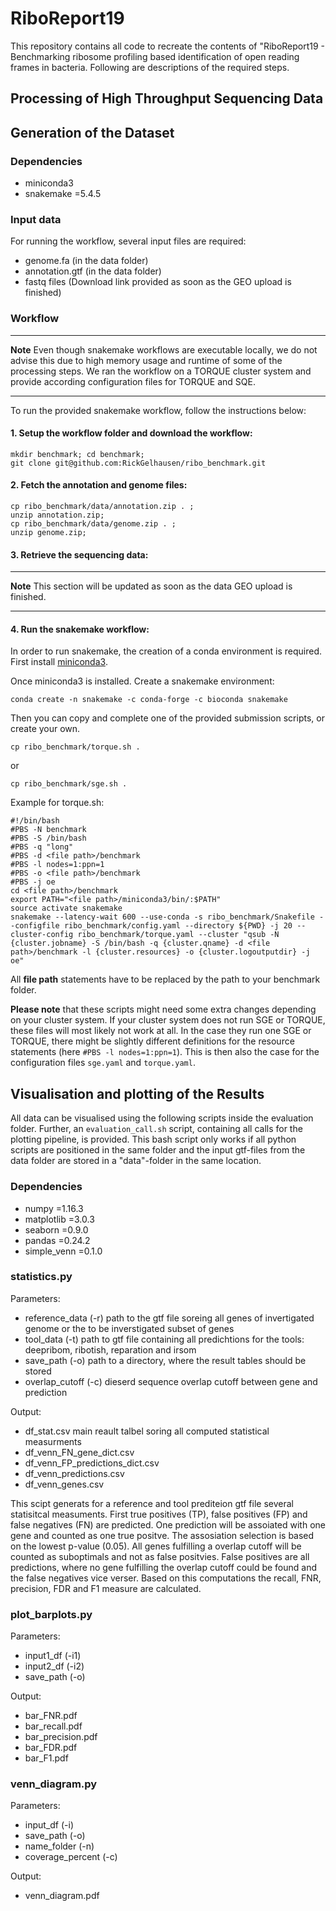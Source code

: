 # RiboReport19
This repository contains all code to recreate the contents of "RiboReport19 - Benchmarking ribosome profiling based identification of open reading frames in bacteria. Following are descriptions of the required steps.

## Processing of High Throughput Sequencing Data

## Generation of the Dataset

### Dependencies
- miniconda3
- snakemake =5.4.5

### Input data
For running the workflow, several input files are required:
- genome.fa (in the data folder)
- annotation.gtf (in the data folder)
- fastq files (Download link provided as soon as the GEO upload is finished)

### Workflow
---
**Note**
Even though snakemake workflows are executable locally, we do not advise this due to high memory usage and runtime of some of the processing steps. We ran the workflow on a TORQUE cluster system and provide according configuration files for TORQUE and SQE.

---


To run the provided snakemake workflow, follow the instructions below:

#### 1. Setup the workflow folder and download the workflow:

~~~~
mkdir benchmark; cd benchmark;
git clone git@github.com:RickGelhausen/ribo_benchmark.git
~~~~

#### 2. Fetch the annotation and genome files:

~~~~
cp ribo_benchmark/data/annotation.zip . ;
unzip annotation.zip;
cp ribo_benchmark/data/genome.zip . ;
unzip genome.zip;
~~~~

#### 3. Retrieve the sequencing data:
---
**Note**
This section will be updated as soon as the data GEO upload is finished.

---

#### 4. Run the snakemake workflow:

In order to run snakemake, the creation of a conda environment is required. First install [miniconda3](https://docs.conda.io/en/latest/miniconda.html).

Once miniconda3 is installed. Create a snakemake environment:
~~~~
conda create -n snakemake -c conda-forge -c bioconda snakemake
~~~~

Then you can copy and complete one of the provided submission scripts, or create your own.
~~~~
cp ribo_benchmark/torque.sh .
~~~~
or
~~~~
cp ribo_benchmark/sge.sh .
~~~~

Example for torque.sh:

~~~~
#!/bin/bash
#PBS -N benchmark
#PBS -S /bin/bash
#PBS -q "long"
#PBS -d <file path>/benchmark
#PBS -l nodes=1:ppn=1
#PBS -o <file path>/benchmark
#PBS -j oe
cd <file path>/benchmark
export PATH="<file path>/miniconda3/bin/:$PATH"
source activate snakemake
snakemake --latency-wait 600 --use-conda -s ribo_benchmark/Snakefile --configfile ribo_benchmark/config.yaml --directory ${PWD} -j 20 --cluster-config ribo_benchmark/torque.yaml --cluster "qsub -N {cluster.jobname} -S /bin/bash -q {cluster.qname} -d <file path>/benchmark -l {cluster.resources} -o {cluster.logoutputdir} -j oe"
~~~~

All **file path** statements have to be replaced by the path to your benchmark folder.

**Please note** that these scripts might need some extra changes depending on your cluster system. If your cluster system does not run SGE or TORQUE, these files will most likely not work at all. In the case they run one SGE or TORQUE, there might be slightly different definitions for the resource statements (here `#PBS -l nodes=1:ppn=1`). This is then also the case for the configuration files `sge.yaml` and `torque.yaml`.


## Visualisation and plotting of the Results
All data can be visualised using the following scripts inside the evaluation folder. Further, an `evaluation_call.sh` script, containing all calls for the plotting pipeline, is provided. This bash script only works if all python scripts are positioned in the same folder and the input gtf-files from the data folder are stored in a "data"-folder in the same location.

### Dependencies
- numpy =1.16.3
- matplotlib =3.0.3
- seaborn =0.9.0
- pandas =0.24.2
- simple_venn =0.1.0 

### statistics.py

Parameters:
- reference_data (-r) path to the gtf file soreing all genes of invertigated genome or the to be inverstigated subset of genes
- tool_data (-t) path to gtf file containing all predichtions for the tools: deepribom, ribotish, reparation and irsom
- save_path (-o) path to a directory, where the result tables should be stored
- overlap_cutoff (-c) dieserd sequence overlap cutoff between gene and prediction

Output:
- df_stat.csv main reault talbel soring all computed statistical measurments
- df_venn_FN_gene_dict.csv
- df_venn_FP_predictions_dict.csv
- df_venn_predictions.csv
- df_venn_genes.csv

This scipt generats for a reference and tool prediteion gtf file several statisitcal measuments. First true positives (TP), false positives (FP) and false negatives (FN) are predicted. One prediction will be assoiated with one gene and counted as one true positve. The assosiation selection is based on the lowest p-value (0.05). All genes fulfilling a overlap cutoff will be counted as suboptimals and not as false positvies. False positives are all predictions, where no gene fulfilling the overlap cutoff could be found and the false negatives vice verser. Based on this computations the recall, FNR, precision, FDR and F1 measure are calculated. 

### plot_barplots.py
Parameters:
- input1_df (-i1)
- input2_df (-i2)
- save_path (-o)

Output:
- bar_FNR.pdf
- bar_recall.pdf
- bar_precision.pdf
- bar_FDR.pdf
- bar_F1.pdf

### venn_diagram.py
Parameters:
- input_df (-i)
- save_path (-o)
- name_folder (-n)
- coverage_percent (-c)

Output:
- venn_diagram.pdf 


